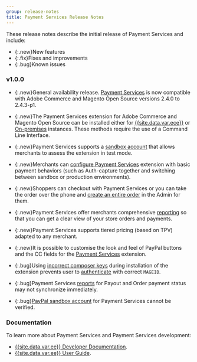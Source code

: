 ```yaml
---
group: release-notes
title: Payment Services Release Notes
---
```


These release notes describe the initial release of Payment Services and include:

*  {:.new}New features
*  {:.fix}Fixes and improvements
*  {:.bug}Known issues

### v1.0.0

*  {:.new}<!-- Issue PAY-2127 -->General availability release. [Payment Services](https://marketplace.magento.com/magento-payment-services.html) is now compatible with Adobe Commerce and Magento Open Source versions 2.4.0 to 2.4.3-p1.

*  {:.new}<!-- Issue PAY-124 -->The Payment Services extension for Adobe Commerce and Magento Open Source can be installed either for [{{site.data.var.ece}}]({{site.baseurl}}/payment-services/install-payments.html#magento-commerce-cloud) or [On-premises]({{site.baseurl}}/payment-services/install-payments.html#on-premises) instances. These methods require the use of a Command Line Interface.

*  {:.new}<!-- Issue PAY-1986 -->Payment Services supports a [sandbox account]({{site.user_guide_url}}/payment-services/onboard-payments.html#enable-sandbox-testing) that allows merchants to assess the extension in test mode.

*  {:.new}<!-- Issue PAY-666 -->Merchants can [configure Payment Services]({{site.user_guide_url}}/payment-services/configure-payments.html) extension with basic payment behaviors (such as Auth-capture together and switching between sandbox or production environments).

*  {:.new}<!-- Issue PAY-780 -->Shoppers can checkout with Payment Services or you can take the order over the phone and [create an entire order]({{site.user_guide_url}}/payment-services/order-admin-payments.html) in the Admin for them.

*  {:.new}<!-- Issue PAY-1856 -->Payment Services offer merchants comprehensive [reporting]({{site.user_guide_url}}/payment-services/financial-reporting.html) so that you can get a clear view of your store orders and payments.

*  {:.new}<!-- Issue PAY-311 -->Payment Services supports tiered pricing (based on TPV) adapted to any merchant.

*  {:.new}<!-- Issue PAY-1443 -->It is possible to customise the look and feel of PayPal buttons and the CC fields for the [Payment Services]({{site.baseurl}}/payment-services/customize-buttons-messaging.html) extension.

*  {:.bug}<!-- Issue PAY-2473 -->Using [incorrect composer keys](https://support.magento.com/hc/en-us/articles/4406603542541) during installation of the extension prevents user to [authenticate]({{site.baseurl}}/guides/v2.4/install-gde/prereq/connect-auth.html) with correct `MAGEID`.

*  {:.bug}<!-- Issue PAY-2474 -->Payment Services [reports](https://support.magento.com/hc/en-us/articles/4406114741517) for Payout and Order payment status may not synchronize immediately.

*  {:.bug}<!-- Issue PAY-2475 -->[PayPal sandbox account](https://support.magento.com/hc/en-us/articles/4406954952461) for Payment Services cannot be verified.

### Documentation

To learn more about Payment Services and Payment Services development:

*  [{{site.data.var.ee}} Developer Documentation]({{site.baseurl}}/payment-services/index.html).
*  [{{site.data.var.ee}} User Guide]({{site.user_guide_url}}/payment-services/index.html).
